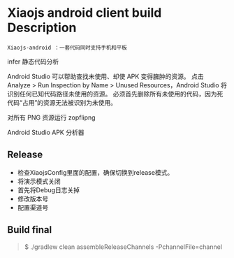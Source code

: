 **Xiaojs android client build Description**
===================

    Xiaojs-android ：一套代码同时支持手机和平板


infer 静态代码分析

Android Studio 可以帮助查找未使用、却使 APK 变得臃肿的资源。 点击 Analyze > Run Inspection by Name > Unused Resources，Android Studio 将识别任何已知代码路径未使用的资源。 必须首先删除所有未使用的代码，因为死代码“占用”的资源无法被识别为未使用。

对所有 PNG 资源运行 zopflipng

Android Studio APK 分析器

Release
---------
 - 检查XiaojsConfig里面的配置，确保切换到release模式。
 - 将演示模式关闭
 - 首先将Debug日志关掉
 - 修改版本号
 - 配置渠道号


 Build final
 ---------
 > $ ./gradlew clean assembleReleaseChannels -PchannelFile=channel







